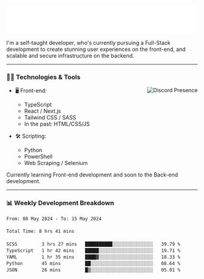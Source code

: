 <img src="assets/wave.svg" alt=":wave:" />

I'm a self-taught developer, who's currently pursuing a Full-Stack development to create stunning user experiences on the front-end, and scalable and secure infrastructure on the backend.

---

### 🧑‍💻 Technologies & Tools

<a href="https://discord.com/users/414304208649453568" target="_blank" rel="nofollow">
   <img src="https://lanyard-profile-readme.vercel.app/api/414304208649453568?idleMessage=Probably%20doing%20something%20else..." alt="Discord Presence" align="right">
</a>

- 🖥️ Front-end:

  - TypeScript
  - React / Next.js
  - Tailwind CSS / SASS
  - In the past: HTML/CSS/JS

- 🛠 Scripting:

  - Python
  - PowerShell
  - Web Scraping / Selenium

Currently learning Front-end development and soon to the Back-end development.

---

### 📊 Weekly Development Breakdown

<!-- ![ccrsxx's GitHub Stats](https://github-readme-stats.vercel.app/api?username=ccrsxx&count_private=true&theme=tokyonight) -->
<!-- ![ccrsxx's Top Langs](https://github-readme-stats.vercel.app/api/top-langs/?username=ccrsxx&hide=lua,java,html&theme=tokyonight) -->

<!--START_SECTION:waka-->

```txt
From: 08 May 2024 - To: 15 May 2024

Total Time: 8 hrs 41 mins

SCSS         3 hrs 27 mins   ██████████░░░░░░░░░░░░░░░   39.79 %
TypeScript   1 hr 42 mins    █████░░░░░░░░░░░░░░░░░░░░   19.71 %
YAML         1 hr 35 mins    ████▓░░░░░░░░░░░░░░░░░░░░   18.33 %
Python       45 mins         ██░░░░░░░░░░░░░░░░░░░░░░░   08.64 %
JSON         26 mins         █▒░░░░░░░░░░░░░░░░░░░░░░░   05.01 %
```

<!--END_SECTION:waka-->
